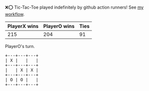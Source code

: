 :x::o: Tic-Tac-Toe played indefinitely by github action runners! See [my workflow](.github/workflows/play.yaml).

|PlayerX wins|PlayerO wins|Ties|
|-|-|-|
|215|204|91|

PlayerO's turn.

<pre>
+---+---+---+
| X |   |   |
+---+---+---+
|   | X | X |
+---+---+---+
| O | O |   |
+---+---+---+
</pre>